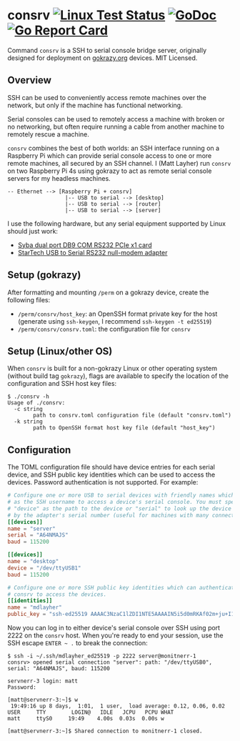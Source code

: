 # consrv [![Linux Test Status](https://github.com/mdlayher/consrv/workflows/Linux%20Test/badge.svg)](https://github.com/mdlayher/consrv/actions) [![GoDoc](https://godoc.org/github.com/mdlayher/consrv?status.svg)](https://godoc.org/github.com/mdlayher/consrv) [![Go Report Card](https://goreportcard.com/badge/github.com/mdlayher/consrv)](https://goreportcard.com/report/github.com/mdlayher/consrv)

Command `consrv` is a SSH to serial console bridge server, originally designed
for deployment on [gokrazy.org](https://gokrazy.org) devices. MIT Licensed.

## Overview

SSH can be used to conveniently access remote machines over the network, but
only if the machine has functional networking.

Serial consoles can be used to remotely access a machine with broken or no
networking, but often require running a cable from another machine to remotely
rescue a machine.

`consrv` combines the best of both worlds: an SSH interface running on a
Raspberry Pi which can provide serial console access to one or more remote
machines, all secured by an SSH channel. I (Matt Layher) run `consrv` on two
Raspberry Pi 4s using gokrazy to act as remote serial console servers for my
headless machines.

```text
-- Ethernet --> [Raspberry Pi + consrv]
                  |-- USB to serial --> [desktop]
                  |-- USB to serial --> [router]
                  |-- USB to serial --> [server]
```

I use the following hardware, but any serial equipment supported by Linux should
just work:

- [Syba dual port DB9 COM RS232 PCIe x1
  card](https://www.amazon.com/gp/product/B003D3MFHM/)
- [StarTech USB to Serial RS232 null-modem adapter](https://www.amazon.com/gp/product/B008634VJY/)

## Setup (gokrazy)

After formatting and mounting `/perm` on a gokrazy device, create the following
files:

- `/perm/consrv/host_key`: an OpenSSH format private key for the host (generate
  using `ssh-keygen`, I recommend `ssh-keygen -t ed25519`)
- `/perm/consrv/consrv.toml`: the configuration file for `consrv`

## Setup (Linux/other OS)

When `consrv` is built for a non-gokrazy Linux or other operating system
(without build tag `gokrazy`), flags are available to specify the location of
the configuration and SSH host key files:

```
$ ./consrv -h
Usage of ./consrv:
  -c string
        path to consrv.toml configuration file (default "consrv.toml")
  -k string
        path to OpenSSH format host key file (default "host_key")
```

## Configuration

The TOML configuration file should have device entries for each serial device,
and SSH public key identities which can be used to access the devices. Password
authentication is not supported. For example:

```toml
# Configure one or more USB to serial devices with friendly names which are used
# as the SSH username to access a device's serial console. You must specify either
# "device" as the path to the device or "serial" to look up the device's path
# by the adapter's serial number (useful for machines with many connections).
[[devices]]
name = "server"
serial = "A64NMAJS"
baud = 115200

[[devices]]
name = "desktop"
device = "/dev/ttyUSB1"
baud = 115200

# Configure one or more SSH public key identities which can authenticate against
# consrv to access the devices.
[[identities]]
name = "mdlayher"
public_key = "ssh-ed25519 AAAAC3NzaC1lZDI1NTE5AAAAIN5i5d0mRKAf02m+ju+I1KrAYw3Ny2IHXy88mgyragBN Matt Layher (mdlayher@gmail.com)"
```

Now you can log in to either device's serial console over SSH using port 2222 on
the `consrv` host. When you're ready to end your session, use the SSH escape
`ENTER ~ .` to break the connection:

```text
$ ssh -i ~/.ssh/mdlayher_ed25519 -p 2222 server@monitnerr-1
consrv> opened serial connection "server": path: "/dev/ttyUSB0", serial: "A64NMAJS", baud: 115200

servnerr-3 login: matt
Password:

[matt@servnerr-3:~]$ w
 19:49:16 up 8 days,  1:01,  1 user,  load average: 0.12, 0.06, 0.02
USER     TTY        LOGIN@   IDLE   JCPU   PCPU WHAT
matt     ttyS0     19:49    4.00s  0.03s  0.00s w

[matt@servnerr-3:~]$ Shared connection to monitnerr-1 closed.
```

